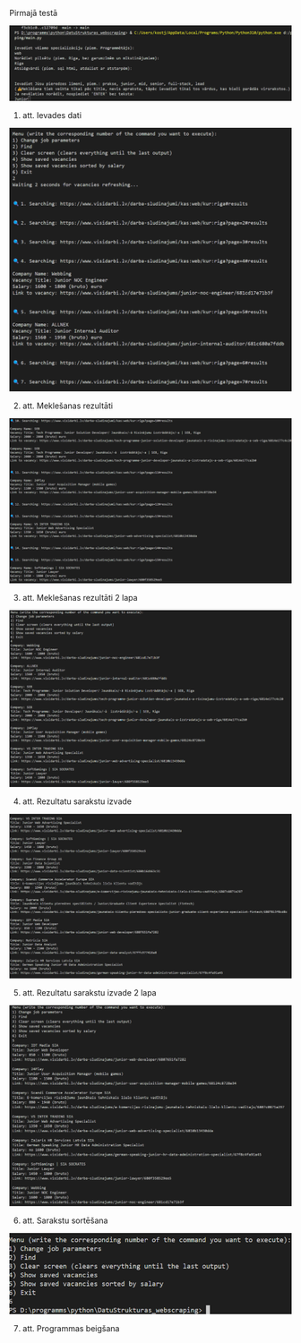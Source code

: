 Pirmajā testā 

![1 att](https://github.com/kostjakotovich/DatuStrukturas_webscraping/blob/main/Test_examples/Images/1.image.png)

1. att. Ievades dati

![2 att](https://github.com/kostjakotovich/DatuStrukturas_webscraping/blob/main/Test_examples/Images/2.image.png)

2. att. Meklešanas rezultāti

![3 att](https://github.com/kostjakotovich/DatuStrukturas_webscraping/blob/main/Test_examples/Images/3.image.png)

3. att. Meklešanas rezultāti 2 lapa

![4 att](https://github.com/kostjakotovich/DatuStrukturas_webscraping/blob/main/Test_examples/Images/4.image.png)

4. att. Rezultatu sarakstu izvade

![5 att](https://github.com/kostjakotovich/DatuStrukturas_webscraping/blob/main/Test_examples/Images/5.image.png)

5. att. Rezultatu sarakstu izvade 2 lapa

![6 att](https://github.com/kostjakotovich/DatuStrukturas_webscraping/blob/main/Test_examples/Images/6.image.png)

6. att. Sarakstu sortēšana

![7 att](https://github.com/kostjakotovich/DatuStrukturas_webscraping/blob/main/Test_examples/Images/7.image.png)

7. att. Programmas beigšana
